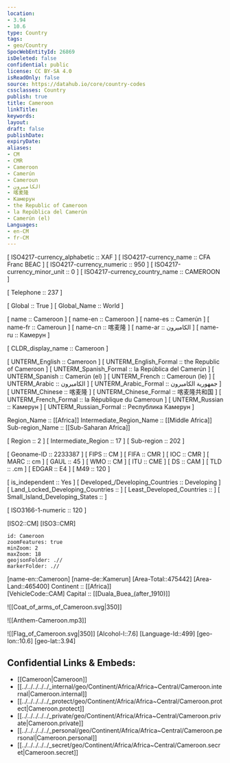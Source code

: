 ```yaml
---
location:
- 3.94
- 10.6
type: Country
tags:
- geo/Country
SpocWebEntityId: 26869
isDeleted: false
confidential: public
license: CC BY-SA 4.0
isReadOnly: false
source: https://datahub.io/core/country-codes
cssclasses: Country
publish: true
title: Cameroon
linkTitle: 
keywords: 
layout: 
draft: false
publishDate: 
expiryDate: 
aliases:
- CM
- CMR
- Cameroon
- Camerún
- Cameroun
- الكاميرون
- 喀麦隆
- Камерун
- the Republic of Cameroon
- la República del Camerún
- Camerún (el)
Languages:
- en-CM
- fr-CM
---
```



[	ISO4217-currency_alphabetic	 :: XAF ] 
[	ISO4217-currency_name	 :: CFA Franc BEAC ] 
[	ISO4217-currency_numeric	 :: 950 ] 
[	ISO4217-currency_minor_unit	 :: 0 ] 
[	ISO4217-currency_country_name	 :: CAMEROON ] 

[	Telephone	 :: 237 ] 

[	Global	 :: True ] 
[	Global_Name	 :: World ] 

[	name	 :: Cameroon ] 
[	name-en	 :: Cameroon ] 
[	name-es	 :: Camerún ] 
[	name-fr	 :: Cameroun ] 
[	name-cn	 :: 喀麦隆 ] 
[	name-ar	 :: الكاميرون ] 
[	name-ru	 :: Камерун ] 

[	CLDR_display_name	 :: Cameroon ] 

[	UNTERM_English	 :: Cameroon ] 
[	UNTERM_English_Formal	 :: the Republic of Cameroon ] 
[	UNTERM_Spanish_Formal	 :: la República del Camerún ] 
[	UNTERM_Spanish	 :: Camerún (el) ] 
[	UNTERM_French	 :: Cameroun (le) ] 
[	UNTERM_Arabic	 :: الكاميرون ] 
[	UNTERM_Arabic_Formal	 :: جمهورية الكاميرون ] 
[	UNTERM_Chinese	 :: 喀麦隆 ] 
[	UNTERM_Chinese_Formal	 :: 喀麦隆共和国 ] 
[	UNTERM_French_Formal	 :: la République du Cameroun ] 
[	UNTERM_Russian	 :: Камерун ] 
[	UNTERM_Russian_Formal	 :: Республика Камерун ] 

Region_Name ::  [[Africa]] 
Intermediate_Region_Name ::  [[Middle Africa]] 
Sub-region_Name ::  [[Sub-Saharan Africa]] 

[	Region	 :: 2 ] 
[	Intermediate_Region	 :: 17 ] 
[	Sub-region	 :: 202 ] 

[	Geoname-ID	 :: 2233387 ] 
[	FIPS	 :: CM ] 
[	FIFA	 :: CMR ] 
[	IOC	 :: CMR ] 
[	MARC	 :: cm ] 
[	GAUL	 :: 45 ] 
[	WMO	 :: CM ] 
[	ITU	 :: CME ] 
[	DS	 :: CAM ] 
[	TLD	 :: .cm ] 
[	EDGAR	 :: E4 ] 
[	M49	 :: 120 ] 

[	is_independent	 :: Yes ] 
[	Developed_/Developing_Countries	 :: Developing ] 
[	Land_Locked_Developing_Countries	 ::  ] 
[	Least_Developed_Countries	 ::  ] 
[	Small_Island_Developing_States	 ::  ] 

[	ISO3166-1-numeric	 :: 120 ] 



[ISO2::CM] 
[ISO3::CMR] 
```leaflet
id: Cameroon
zoomFeatures: true 
minZoom: 2 
maxZoom: 18
geojsonFolder: .//
markerFolder: .//
```

[name-en::Cameroon] 
[name-de::Kamerun] 
[Area-Total::475442] 
[Area-Land::465400] 
Continent :: [[Africa]]  
[VehicleCode::CAM] 
Capital :: [[Duala_Buea_(after_1910)]]  

![[Coat_of_arms_of_Cameroon.svg|350]] 

![[Anthem-Cameroon.mp3]] 

![[Flag_of_Cameroon.svg|350]] 
[Alcohol-l::7.6] 
[Language-Id::499] 
[geo-lon::10.6] 
[geo-lat::3.94] 



## Confidential Links & Embeds: 
- [[Cameroon|Cameroon]] 
- [[../../../../../_internal/geo/Continent/Africa/Africa~Central/Cameroon.internal|Cameroon.internal]] 
- [[../../../../../_protect/geo/Continent/Africa/Africa~Central/Cameroon.protect|Cameroon.protect]] 
- [[../../../../../_private/geo/Continent/Africa/Africa~Central/Cameroon.private|Cameroon.private]] 
- [[../../../../../_personal/geo/Continent/Africa/Africa~Central/Cameroon.personal|Cameroon.personal]] 
- [[../../../../../_secret/geo/Continent/Africa/Africa~Central/Cameroon.secret|Cameroon.secret]] 
